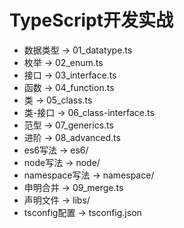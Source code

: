 # TypeScript开发实战
- 数据类型 -> 01_datatype.ts
- 枚举 -> 02_enum.ts
- 接口 -> 03_interface.ts
- 函数 -> 04_function.ts
- 类 -> 05_class.ts
- 类-接口 -> 06_class-interface.ts
- 范型 -> 07_generics.ts
- 进阶 -> 08_advanced.ts
- es6写法 -> es6/
- node写法 -> node/
- namespace写法 -> namespace/
- 申明合并 -> 09_merge.ts
- 声明文件 -> libs/
- tsconfig配置 -> tsconfig.json